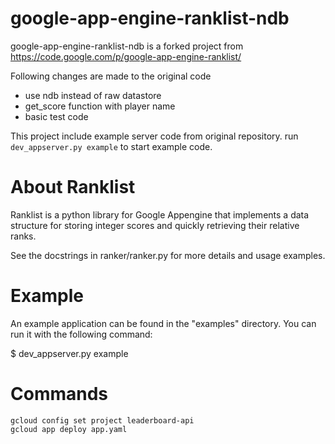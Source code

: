 google-app-engine-ranklist-ndb
==============================

google-app-engine-ranklist-ndb is a forked project from https://code.google.com/p/google-app-engine-ranklist/

Following changes are made to the original code

* use ndb instead of raw datastore
* get_score function with player name
* basic test code

This project include example server code from original repository. run ```dev_appserver.py example``` to start example code.


About Ranklist
==============

Ranklist is a python library for Google Appengine that implements a
data structure for storing integer scores and quickly retrieving their
relative ranks.

See the docstrings in ranker/ranker.py for more details and usage
examples.


Example
=======

An example application can be found in the "examples" directory. You
can run it with the following command:

$ dev_appserver.py example

Commands
======

```
gcloud config set project leaderboard-api
gcloud app deploy app.yaml
```